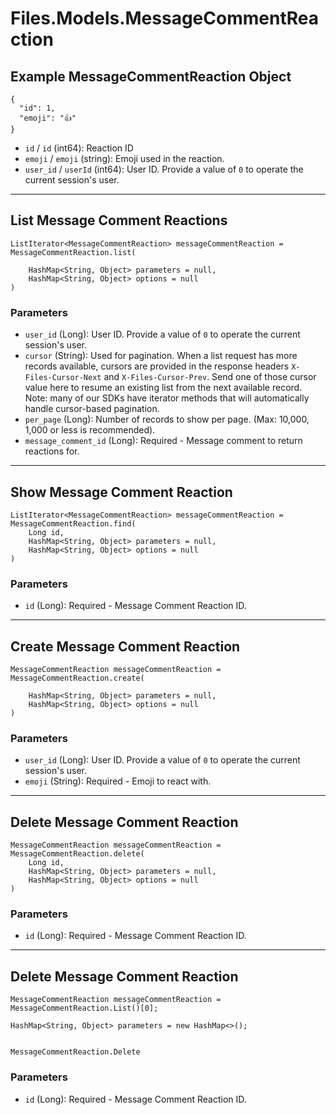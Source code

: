 # Files.Models.MessageCommentReaction

## Example MessageCommentReaction Object

```
{
  "id": 1,
  "emoji": "👍"
}
```

* `id` / `id`  (int64): Reaction ID
* `emoji` / `emoji`  (string): Emoji used in the reaction.
* `user_id` / `userId`  (int64): User ID.  Provide a value of `0` to operate the current session's user.


---

## List Message Comment Reactions

```
ListIterator<MessageCommentReaction> messageCommentReaction = MessageCommentReaction.list(
    
    HashMap<String, Object> parameters = null,
    HashMap<String, Object> options = null
)
```

### Parameters

* `user_id` (Long): User ID.  Provide a value of `0` to operate the current session's user.
* `cursor` (String): Used for pagination.  When a list request has more records available, cursors are provided in the response headers `X-Files-Cursor-Next` and `X-Files-Cursor-Prev`.  Send one of those cursor value here to resume an existing list from the next available record.  Note: many of our SDKs have iterator methods that will automatically handle cursor-based pagination.
* `per_page` (Long): Number of records to show per page.  (Max: 10,000, 1,000 or less is recommended).
* `message_comment_id` (Long): Required - Message comment to return reactions for.


---

## Show Message Comment Reaction

```
ListIterator<MessageCommentReaction> messageCommentReaction = MessageCommentReaction.find(
    Long id, 
    HashMap<String, Object> parameters = null,
    HashMap<String, Object> options = null
)
```

### Parameters

* `id` (Long): Required - Message Comment Reaction ID.


---

## Create Message Comment Reaction

```
MessageCommentReaction messageCommentReaction = MessageCommentReaction.create(
    
    HashMap<String, Object> parameters = null,
    HashMap<String, Object> options = null
)
```

### Parameters

* `user_id` (Long): User ID.  Provide a value of `0` to operate the current session's user.
* `emoji` (String): Required - Emoji to react with.


---

## Delete Message Comment Reaction

```
MessageCommentReaction messageCommentReaction = MessageCommentReaction.delete(
    Long id, 
    HashMap<String, Object> parameters = null,
    HashMap<String, Object> options = null
)
```

### Parameters

* `id` (Long): Required - Message Comment Reaction ID.


---

## Delete Message Comment Reaction

```
MessageCommentReaction messageCommentReaction = MessageCommentReaction.List()[0];

HashMap<String, Object> parameters = new HashMap<>();


MessageCommentReaction.Delete
```

### Parameters

* `id` (Long): Required - Message Comment Reaction ID.
